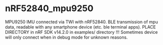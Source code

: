 # nRF52840_mpu9250
MPU9250 IMU connected via TWI with nRF52840. BLE transmission of mpu data, readable with any smartphone device (etc. ble terminal apps).
PLACE DIRECTORY in nRF SDK v14.2.0 in examples/ directory !!!
Sometimes device will only connect when in debug mode for unknown reasons.
